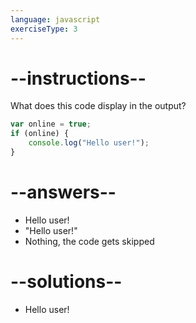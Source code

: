 ```yaml
---
language: javascript
exerciseType: 3
---
```


# --instructions--

What does this code display in the output?
```javascript
var online = true;
if (online) {
	console.log("Hello user!");
}
```

# --answers--

- Hello user!
- "Hello user!"
- Nothing, the code gets skipped

# --solutions--

- Hello user!
